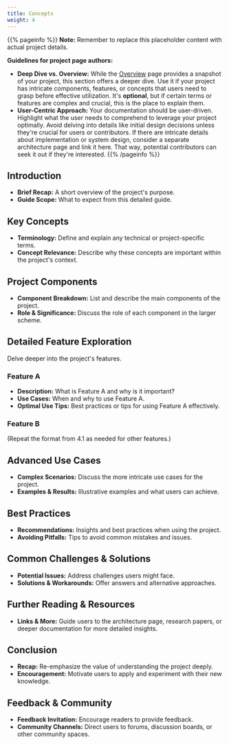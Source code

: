 ```yaml
---
title: Concepts
weight: 4
---
```


{{% pageinfo %}}
**Note:** Remember to replace this placeholder content with actual project details.

**Guidelines for project page authors:**
- **Deep Dive vs. Overview:** While the [Overview](/docs/overview/) page provides a snapshot of your project, this section offers a deeper dive. Use it if your project has intricate components, features, or concepts that users need to grasp before effective utilization. It's **optional**, but if certain terms or features are complex and crucial, this is the place to explain them.
- **User-Centric Approach:** Your documentation should be user-driven. Highlight what the user needs to comprehend to leverage your project optimally. Avoid delving into details like initial design decisions unless they're crucial for users or contributors. If there are intricate details about implementation or system design, consider a separate architecture page and link it here. That way, potential contributors can seek it out if they're interested.
{{% /pageinfo %}}

## Introduction
- **Brief Recap:** A short overview of the project's purpose.
- **Guide Scope:** What to expect from this detailed guide.

## Key Concepts
- **Terminology:** Define and explain any technical or project-specific terms.
- **Concept Relevance:** Describe why these concepts are important within the project's context.

## Project Components
- **Component Breakdown:** List and describe the main components of the project.
- **Role & Significance:** Discuss the role of each component in the larger scheme.

## Detailed Feature Exploration
Delve deeper into the project's features.

### Feature A
- **Description:** What is Feature A and why is it important?
- **Use Cases:** When and why to use Feature A.
- **Optimal Use Tips:** Best practices or tips for using Feature A effectively.

### Feature B
(Repeat the format from 4.1 as needed for other features.)

## Advanced Use Cases
- **Complex Scenarios:** Discuss the more intricate use cases for the project.
- **Examples & Results:** Illustrative examples and what users can achieve.

## Best Practices
- **Recommendations:** Insights and best practices when using the project.
- **Avoiding Pitfalls:** Tips to avoid common mistakes and issues.

## Common Challenges & Solutions
- **Potential Issues:** Address challenges users might face.
- **Solutions & Workarounds:** Offer answers and alternative approaches.

## Further Reading & Resources
- **Links & More:** Guide users to the architecture page, research papers, or deeper documentation for more detailed insights.

## Conclusion
- **Recap:** Re-emphasize the value of understanding the project deeply.
- **Encouragement:** Motivate users to apply and experiment with their new knowledge.

## Feedback & Community
- **Feedback Invitation:** Encourage readers to provide feedback.
- **Community Channels:** Direct users to forums, discussion boards, or other community spaces.



